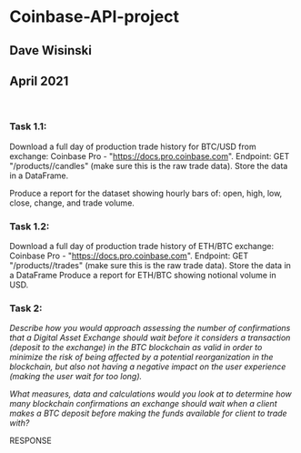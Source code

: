 # Coinbase-API-project
## Dave Wisinski
## April 2021
<br>

### Task 1.1:
Download a full day of production trade history for BTC/USD from exchange: Coinbase Pro - "https://docs.pro.coinbase.com". Endpoint: GET "/products/<product-id>/candles" (make sure this is the raw trade data). Store the data in a DataFrame.

Produce a report for the dataset showing hourly bars of:
open, high, low, close, change, and trade volume.

### Task 1.2:
Download a full day of production trade history of ETH/BTC exchange: Coinbase Pro - "https://docs.pro.coinbase.com". Endpoint: GET "/products/<product-id>/trades" (make sure this is the raw trade data). Store the data in a DataFrame Produce a report for ETH/BTC showing notional volume in USD.

### Task 2:
<em>Describe how you would approach assessing the number of confirmations that a Digital Asset Exchange should wait before it considers a transaction (deposit to the exchange) in the BTC blockchain as valid in order to minimize the risk of being affected by a potential reorganization in the blockchain, but also not having a negative impact on the user experience (making the user wait for too long).

What measures, data and calculations would you look at to determine how many blockchain confirmations an exchange should wait when a client makes a BTC deposit before making the funds available for client to trade with?</em>

RESPONSE


